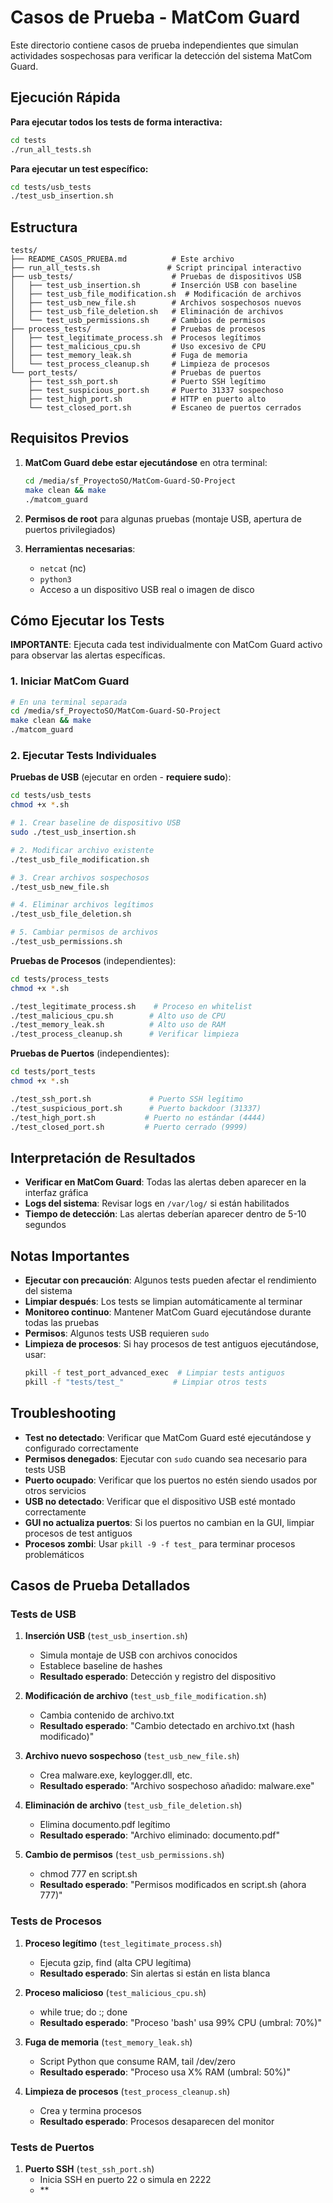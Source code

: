 # Casos de Prueba - MatCom Guard

Este directorio contiene casos de prueba independientes que simulan actividades sospechosas para verificar la detección del sistema MatCom Guard.

## Ejecución Rápida

**Para ejecutar todos los tests de forma interactiva:**
```bash
cd tests
./run_all_tests.sh
```

**Para ejecutar un test específico:**
```bash
cd tests/usb_tests
./test_usb_insertion.sh
```

## Estructura

```
tests/
├── README_CASOS_PRUEBA.md          # Este archivo
├── run_all_tests.sh               # Script principal interactivo
├── usb_tests/                      # Pruebas de dispositivos USB
│   ├── test_usb_insertion.sh       # Inserción USB con baseline
│   ├── test_usb_file_modification.sh  # Modificación de archivos
│   ├── test_usb_new_file.sh        # Archivos sospechosos nuevos  
│   ├── test_usb_file_deletion.sh   # Eliminación de archivos
│   └── test_usb_permissions.sh     # Cambios de permisos
├── process_tests/                  # Pruebas de procesos
│   ├── test_legitimate_process.sh  # Procesos legítimos
│   ├── test_malicious_cpu.sh       # Uso excesivo de CPU
│   ├── test_memory_leak.sh         # Fuga de memoria
│   └── test_process_cleanup.sh     # Limpieza de procesos
└── port_tests/                     # Pruebas de puertos
    ├── test_ssh_port.sh            # Puerto SSH legítimo
    ├── test_suspicious_port.sh     # Puerto 31337 sospechoso
    ├── test_high_port.sh           # HTTP en puerto alto
    └── test_closed_port.sh         # Escaneo de puertos cerrados
```

## Requisitos Previos

1. **MatCom Guard debe estar ejecutándose** en otra terminal:
   ```bash
   cd /media/sf_ProyectoSO/MatCom-Guard-SO-Project
   make clean && make
   ./matcom_guard
   ```

2. **Permisos de root** para algunas pruebas (montaje USB, apertura de puertos privilegiados)

3. **Herramientas necesarias**:
   - `netcat` (nc)
   - `python3`
   - Acceso a un dispositivo USB real o imagen de disco

## Cómo Ejecutar los Tests

**IMPORTANTE**: Ejecuta cada test individualmente con MatCom Guard activo para observar las alertas específicas.

### 1. Iniciar MatCom Guard
```bash
# En una terminal separada
cd /media/sf_ProyectoSO/MatCom-Guard-SO-Project
make clean && make
./matcom_guard
```

### 2. Ejecutar Tests Individuales

**Pruebas de USB** (ejecutar en orden - **requiere sudo**):
```bash
cd tests/usb_tests
chmod +x *.sh

# 1. Crear baseline de dispositivo USB
sudo ./test_usb_insertion.sh

# 2. Modificar archivo existente
./test_usb_file_modification.sh

# 3. Crear archivos sospechosos
./test_usb_new_file.sh

# 4. Eliminar archivos legítimos
./test_usb_file_deletion.sh

# 5. Cambiar permisos de archivos
./test_usb_permissions.sh
```

**Pruebas de Procesos** (independientes):
```bash
cd tests/process_tests
chmod +x *.sh

./test_legitimate_process.sh    # Proceso en whitelist
./test_malicious_cpu.sh        # Alto uso de CPU
./test_memory_leak.sh          # Alto uso de RAM
./test_process_cleanup.sh      # Verificar limpieza
```

**Pruebas de Puertos** (independientes):
```bash
cd tests/port_tests
chmod +x *.sh

./test_ssh_port.sh             # Puerto SSH legítimo
./test_suspicious_port.sh      # Puerto backdoor (31337)
./test_high_port.sh           # Puerto no estándar (4444)
./test_closed_port.sh         # Puerto cerrado (9999)
```

## Interpretación de Resultados

- **Verificar en MatCom Guard**: Todas las alertas deben aparecer en la interfaz gráfica
- **Logs del sistema**: Revisar logs en `/var/log/` si están habilitados
- **Tiempo de detección**: Las alertas deberían aparecer dentro de 5-10 segundos

## Notas Importantes

- **Ejecutar con precaución**: Algunos tests pueden afectar el rendimiento del sistema
- **Limpiar después**: Los tests se limpian automáticamente al terminar
- **Monitoreo continuo**: Mantener MatCom Guard ejecutándose durante todas las pruebas
- **Permisos**: Algunos tests USB requieren `sudo`
- **Limpieza de procesos**: Si hay procesos de test antiguos ejecutándose, usar:
  ```bash
  pkill -f test_port_advanced_exec  # Limpiar tests antiguos
  pkill -f "tests/test_"           # Limpiar otros tests
  ```

## Troubleshooting

- **Test no detectado**: Verificar que MatCom Guard esté ejecutándose y configurado correctamente
- **Permisos denegados**: Ejecutar con `sudo` cuando sea necesario para tests USB
- **Puerto ocupado**: Verificar que los puertos no estén siendo usados por otros servicios
- **USB no detectado**: Verificar que el dispositivo USB esté montado correctamente
- **GUI no actualiza puertos**: Si los puertos no cambian en la GUI, limpiar procesos de test antiguos
- **Procesos zombi**: Usar `pkill -9 -f test_` para terminar procesos problemáticos

## Casos de Prueba Detallados

### Tests de USB
1. **Inserción USB** (`test_usb_insertion.sh`)
   - Simula montaje de USB con archivos conocidos
   - Establece baseline de hashes
   - **Resultado esperado**: Detección y registro del dispositivo

2. **Modificación de archivo** (`test_usb_file_modification.sh`)
   - Cambia contenido de archivo.txt
   - **Resultado esperado**: "Cambio detectado en archivo.txt (hash modificado)"

3. **Archivo nuevo sospechoso** (`test_usb_new_file.sh`)
   - Crea malware.exe, keylogger.dll, etc.
   - **Resultado esperado**: "Archivo sospechoso añadido: malware.exe"

4. **Eliminación de archivo** (`test_usb_file_deletion.sh`)
   - Elimina documento.pdf legítimo
   - **Resultado esperado**: "Archivo eliminado: documento.pdf"

5. **Cambio de permisos** (`test_usb_permissions.sh`)
   - chmod 777 en script.sh
   - **Resultado esperado**: "Permisos modificados en script.sh (ahora 777)"

### Tests de Procesos
1. **Proceso legítimo** (`test_legitimate_process.sh`)
   - Ejecuta gzip, find (alta CPU legítima)
   - **Resultado esperado**: Sin alertas si están en lista blanca

2. **Proceso malicioso** (`test_malicious_cpu.sh`)
   - while true; do :; done
   - **Resultado esperado**: "Proceso 'bash' usa 99% CPU (umbral: 70%)"

3. **Fuga de memoria** (`test_memory_leak.sh`)
   - Script Python que consume RAM, tail /dev/zero
   - **Resultado esperado**: "Proceso usa X% RAM (umbral: 50%)"

4. **Limpieza de procesos** (`test_process_cleanup.sh`)
   - Crea y termina procesos
   - **Resultado esperado**: Procesos desaparecen del monitor

### Tests de Puertos
1. **Puerto SSH** (`test_ssh_port.sh`)
   - Inicia SSH en puerto 22 o simula en 2222
   - **